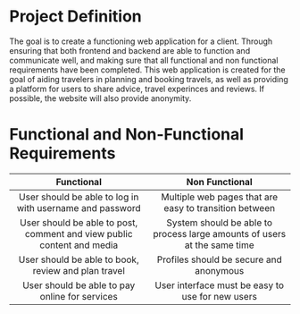 # Project Definition

The goal is to create a functioning web application for a client. Through ensuring that both frontend and backend are able to function and communicate well, and making sure that all functional and non functional requirements have been completed. This web application is created for the goal of aiding travelers in planning and booking travels, as well as providing a platform for users to share advice, travel experinces and reviews. If possible, the website will also provide anonymity.

# Functional and Non-Functional Requirements

| Functional      | Non Functional |
| :---:        |    :----:   |
| User should be able to log in with username and password | Multiple web pages that are easy to transition between |
| User should be able to post, comment and view public content and media | System should be able to process large amounts of users at the same time |
| User should be able to book, review and plan travel | Profiles should be secure and anonymous |
| User should be able to pay online for services |  User interface must be easy to use for new users |